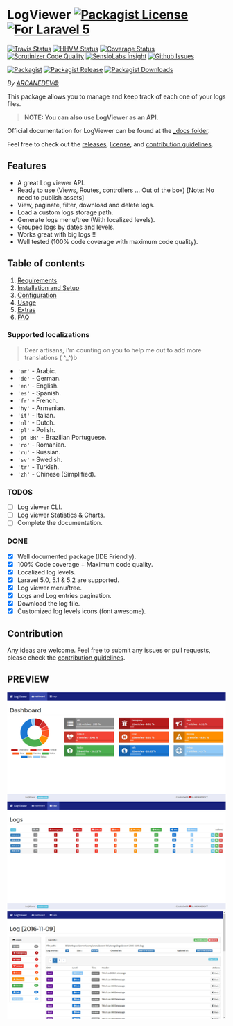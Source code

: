 # LogViewer [![Packagist License][badge_license]](LICENSE.md) [![For Laravel 5][badge_laravel]](https://github.com/ARCANEDEV/LogViewer#logviewer)

[![Travis Status][badge_build]](https://travis-ci.org/ARCANEDEV/LogViewer)
[![HHVM Status][badge_hhvm]](http://hhvm.h4cc.de/package/arcanedev/log-viewer)
[![Coverage Status][badge_coverage]](https://scrutinizer-ci.com/g/ARCANEDEV/LogViewer/?branch=master)
[![Scrutinizer Code Quality][badge_quality]](https://scrutinizer-ci.com/g/ARCANEDEV/LogViewer/?branch=master)
[![SensioLabs Insight][badge_insight]](https://insight.sensiolabs.com/projects/d6b4587a-e00d-4dac-98db-f979731fdc4d)
[![Github Issues][badge_issues]](https://github.com/ARCANEDEV/LogViewer/issues)

[![Packagist][badge_package]](https://packagist.org/packages/arcanedev/log-viewer)
[![Packagist Release][badge_release]](https://packagist.org/packages/arcanedev/log-viewer)
[![Packagist Downloads][badge_downloads]](https://packagist.org/packages/arcanedev/log-viewer)

[badge_laravel]:   https://img.shields.io/badge/For-Laravel%205.x-orange.svg?style=flat-square
[badge_license]:   https://img.shields.io/packagist/l/arcanedev/log-viewer.svg?style=flat-square

[badge_build]:     https://img.shields.io/travis/ARCANEDEV/LogViewer.svg?style=flat-square
[badge_hhvm]:      https://img.shields.io/hhvm/arcanedev/log-viewer.svg?style=flat-square
[badge_coverage]:  https://img.shields.io/scrutinizer/coverage/g/ARCANEDEV/LogViewer.svg?style=flat-square
[badge_quality]:   https://img.shields.io/scrutinizer/g/ARCANEDEV/LogViewer.svg?style=flat-square
[badge_insight]:   https://img.shields.io/sensiolabs/i/d6b4587a-e00d-4dac-98db-f979731fdc4d.svg?style=flat-square
[badge_issues]:    https://img.shields.io/github/issues/ARCANEDEV/LogViewer.svg?style=flat-square

[badge_package]:   https://img.shields.io/badge/package-arcanedev/log--viewer-blue.svg?style=flat-square
[badge_release]:   https://img.shields.io/packagist/v/arcanedev/log-viewer.svg?style=flat-square
[badge_downloads]: https://img.shields.io/packagist/dt/arcanedev/log-viewer.svg?style=flat-square

*By [ARCANEDEV&copy;](http://www.arcanedev.net/)*

This package allows you to manage and keep track of each one of your logs files.

 > **NOTE: You can also use LogViewer as an API.**

Official documentation for LogViewer can be found at the [_docs folder](_docs/0.Home.md).

Feel free to check out the [releases](https://github.com/ARCANEDEV/LogViewer/releases), [license](LICENSE.md), and [contribution guidelines](CONTRIBUTING.md).

## Features

  - A great Log viewer API.
  - Ready to use (Views, Routes, controllers &hellip; Out of the box) [Note: No need to publish assets]
  - View, paginate, filter, download and delete logs.
  - Load a custom logs storage path.
  - Generate logs menu/tree (With localized levels).
  - Grouped logs by dates and levels.
  - Works great with big logs !!
  - Well tested (100% code coverage with maximum code quality).

## Table of contents

1. [Requirements](_docs/1.Requirements.md)
2. [Installation and Setup](_docs/2.Installation-and-Setup.md)
3. [Configuration](_docs/3.Configuration.md)
4. [Usage](_docs/4.Usage.md)
5. [Extras](_docs/5.Extras.md)
6. [FAQ](_docs/6.FAQ.md)

### Supported localizations

 > Dear artisans, i'm counting on you to help me out to add more translations ( ^_^)b

* `'ar'` - Arabic.
* `'de'` - German.
* `'en'` - English.
* `'es'` - Spanish.
* `'fr'` - French.
* `'hy'` - Armenian.
* `'it'` - Italian.
* `'nl'` - Dutch.
* `'pl'` - Polish.
* `'pt-BR'` - Brazilian Portuguese.
* `'ro'` - Romanian.
* `'ru'` - Russian.
* `'sv'` - Swedish.
* `'tr'` - Turkish.
* `'zh'` - Chinese (Simplified).

### TODOS

  - [ ] Log viewer CLI.
  - [ ] Log viewer Statistics & Charts.
  - [ ] Complete the documentation.

### DONE

  - [x] Well documented package (IDE Friendly).
  - [x] 100% Code coverage + Maximum code quality.
  - [x] Localized log levels.
  - [x] Laravel 5.0, 5.1 & 5.2 are supported.
  - [x] Log viewer menu/tree.
  - [x] Logs and Log entries pagination.
  - [x] Download the log file.
  - [x] Customized log levels icons (font awesome).

## Contribution

Any ideas are welcome. Feel free to submit any issues or pull requests, please check the [contribution guidelines](CONTRIBUTING.md).

## PREVIEW

![Dashboard](https://raw.githubusercontent.com/ARCANEDEV/LogViewer/master/_screenshots/1-dashboard.jpg)
![Logs list](https://raw.githubusercontent.com/ARCANEDEV/LogViewer/master/_screenshots/2-logs-list.jpg)
![Single log](https://raw.githubusercontent.com/ARCANEDEV/LogViewer/master/_screenshots/3-single-log.jpg)
